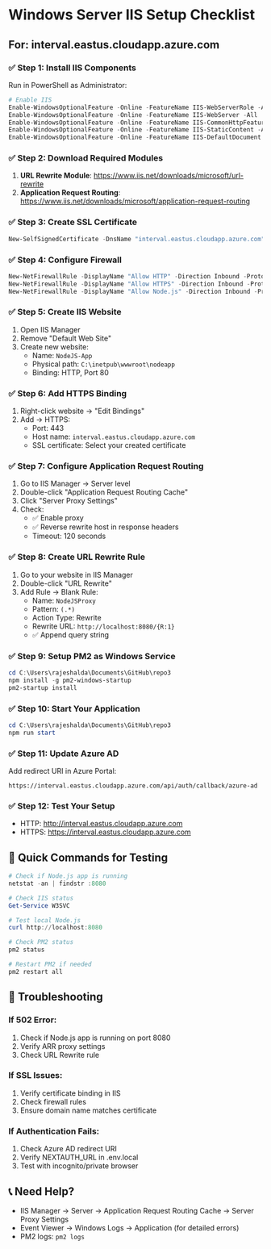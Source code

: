 # Windows Server IIS Setup Checklist
## For: interval.eastus.cloudapp.azure.com

### ✅ **Step 1: Install IIS Components**
Run in PowerShell as Administrator:
```powershell
# Enable IIS
Enable-WindowsOptionalFeature -Online -FeatureName IIS-WebServerRole -All
Enable-WindowsOptionalFeature -Online -FeatureName IIS-WebServer -All
Enable-WindowsOptionalFeature -Online -FeatureName IIS-CommonHttpFeatures -All
Enable-WindowsOptionalFeature -Online -FeatureName IIS-StaticContent -All
Enable-WindowsOptionalFeature -Online -FeatureName IIS-DefaultDocument -All
```

### ✅ **Step 2: Download Required Modules**
1. **URL Rewrite Module**: https://www.iis.net/downloads/microsoft/url-rewrite
2. **Application Request Routing**: https://www.iis.net/downloads/microsoft/application-request-routing

### ✅ **Step 3: Create SSL Certificate**
```powershell
New-SelfSignedCertificate -DnsName "interval.eastus.cloudapp.azure.com" -CertStoreLocation "cert:\LocalMachine\My" -FriendlyName "Azure-Domain-SSL"
```

### ✅ **Step 4: Configure Firewall**
```powershell
New-NetFirewallRule -DisplayName "Allow HTTP" -Direction Inbound -Protocol TCP -LocalPort 80 -Action Allow
New-NetFirewallRule -DisplayName "Allow HTTPS" -Direction Inbound -Protocol TCP -LocalPort 443 -Action Allow
New-NetFirewallRule -DisplayName "Allow Node.js" -Direction Inbound -Protocol TCP -LocalPort 8080 -Action Allow
```

### ✅ **Step 5: Create IIS Website**
1. Open IIS Manager
2. Remove "Default Web Site"
3. Create new website:
   - Name: `NodeJS-App`
   - Physical path: `C:\inetpub\wwwroot\nodeapp`
   - Binding: HTTP, Port 80

### ✅ **Step 6: Add HTTPS Binding**
1. Right-click website → "Edit Bindings"
2. Add → HTTPS:
   - Port: 443
   - Host name: `interval.eastus.cloudapp.azure.com`
   - SSL certificate: Select your created certificate

### ✅ **Step 7: Configure Application Request Routing**
1. Go to IIS Manager → Server level
2. Double-click "Application Request Routing Cache"
3. Click "Server Proxy Settings"
4. Check:
   - ✅ Enable proxy
   - ✅ Reverse rewrite host in response headers
   - Timeout: 120 seconds

### ✅ **Step 8: Create URL Rewrite Rule**
1. Go to your website in IIS Manager
2. Double-click "URL Rewrite"
3. Add Rule → Blank Rule:
   - Name: `NodeJSProxy`
   - Pattern: `(.*)`
   - Action Type: Rewrite
   - Rewrite URL: `http://localhost:8080/{R:1}`
   - ✅ Append query string

### ✅ **Step 9: Setup PM2 as Windows Service**
```powershell
cd C:\Users\rajeshalda\Documents\GitHub\repo3
npm install -g pm2-windows-startup
pm2-startup install
```

### ✅ **Step 10: Start Your Application**
```powershell
cd C:\Users\rajeshalda\Documents\GitHub\repo3
npm run start
```

### ✅ **Step 11: Update Azure AD**
Add redirect URI in Azure Portal:
```
https://interval.eastus.cloudapp.azure.com/api/auth/callback/azure-ad
```

### ✅ **Step 12: Test Your Setup**
- HTTP: http://interval.eastus.cloudapp.azure.com
- HTTPS: https://interval.eastus.cloudapp.azure.com

## 🔧 **Quick Commands for Testing**

```powershell
# Check if Node.js app is running
netstat -an | findstr :8080

# Check IIS status
Get-Service W3SVC

# Test local Node.js
curl http://localhost:8080

# Check PM2 status
pm2 status

# Restart PM2 if needed
pm2 restart all
```

## 🚨 **Troubleshooting**

### If 502 Error:
1. Check if Node.js app is running on port 8080
2. Verify ARR proxy settings
3. Check URL Rewrite rule

### If SSL Issues:
1. Verify certificate binding in IIS
2. Check firewall rules
3. Ensure domain name matches certificate

### If Authentication Fails:
1. Check Azure AD redirect URI
2. Verify NEXTAUTH_URL in .env.local
3. Test with incognito/private browser

## 📞 **Need Help?**
- IIS Manager → Server → Application Request Routing Cache → Server Proxy Settings
- Event Viewer → Windows Logs → Application (for detailed errors)
- PM2 logs: `pm2 logs` 
